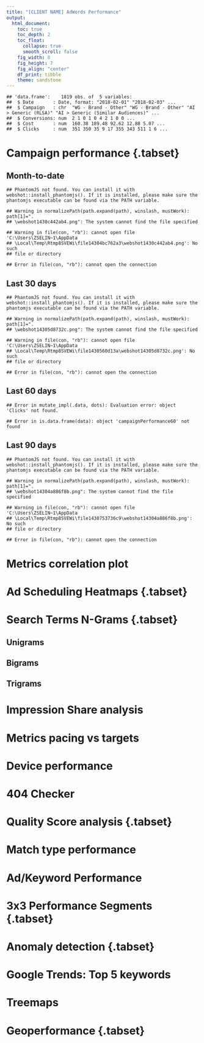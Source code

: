 ```yaml
---
title: "[CLIENT NAME] AdWords Performance"
output:
  html_document:
    toc: true
    toc_depth: 2
    toc_float:
      collapse: true
      smooth_scroll: false
    fig_width: 8
    fig_height: 7
    fig_align: "center"
    df_print: tibble
    theme: sandstone
---
```





```
## 'data.frame':	1819 obs. of  5 variables:
##  $ Date       : Date, format: "2018-02-01" "2018-02-03" ...
##  $ Campaign   : chr  "WG - Brand - Other" "WG - Brand - Other" "AI > Generic (RLSA)" "AI > Generic (Similar Audiences)" ...
##  $ Conversions: num  2 1 0 1 0 4 2 1 0 0 ...
##  $ Cost       : num  160.38 189.48 92.62 12.88 5.07 ...
##  $ Clicks     : num  351 350 35 9 17 355 343 511 1 6 ...
```
# Campaign performance {.tabset}


## Month-to-date

```
## PhantomJS not found. You can install it with webshot::install_phantomjs(). If it is installed, please make sure the phantomjs executable can be found via the PATH variable.
```

```
## Warning in normalizePath(path.expand(path), winslash, mustWork): path[1]=".
## \webshot1430c442ab4.png": The system cannot find the file specified
```

```
## Warning in file(con, "rb"): cannot open file 'C:\Users\ZSELIN~1\AppData
## \Local\Temp\Rtmp8SVEWi\file14304bc762a3\webshot1430c442ab4.png': No such
## file or directory
```

```
## Error in file(con, "rb"): cannot open the connection
```



## Last 30 days

```
## PhantomJS not found. You can install it with webshot::install_phantomjs(). If it is installed, please make sure the phantomjs executable can be found via the PATH variable.
```

```
## Warning in normalizePath(path.expand(path), winslash, mustWork): path[1]=".
## \webshot14305d8732c.png": The system cannot find the file specified
```

```
## Warning in file(con, "rb"): cannot open file 'C:\Users\ZSELIN~1\AppData
## \Local\Temp\Rtmp8SVEWi\file1430560d13a\webshot14305d8732c.png': No such
## file or directory
```

```
## Error in file(con, "rb"): cannot open the connection
```



## Last 60 days

```
## Error in mutate_impl(.data, dots): Evaluation error: object 'Clicks' not found.
```

```
## Error in is.data.frame(data): object 'campaignPerformance60' not found
```



## Last 90 days

```
## PhantomJS not found. You can install it with webshot::install_phantomjs(). If it is installed, please make sure the phantomjs executable can be found via the PATH variable.
```

```
## Warning in normalizePath(path.expand(path), winslash, mustWork): path[1]=".
## \webshot14304a886f8b.png": The system cannot find the file specified
```

```
## Warning in file(con, "rb"): cannot open file 'C:\Users\ZSELIN~1\AppData
## \Local\Temp\Rtmp8SVEWi\file1430753736c9\webshot14304a886f8b.png': No such
## file or directory
```

```
## Error in file(con, "rb"): cannot open the connection
```

# Metrics correlation plot



# Ad Scheduling Heatmaps {.tabset}



# Search Terms N-Grams {.tabset}



## Unigrams



## Bigrams



## Trigrams



# Impression Share analysis



# Metrics pacing vs targets



# Device performance



# 404 Checker



# Quality Score analysis {.tabset}



# Match type performance



# Ad/Keyword Performance



# 3x3 Performance Segments {.tabset}



# Anomaly detection {.tabset}



# Google Trends: Top 5 keywords



# Treemaps



# Geoperformance {.tabset}


